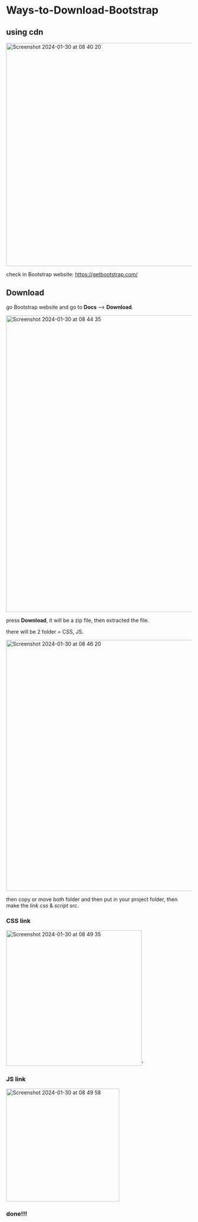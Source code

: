 # Ways-to-Download-Bootstrap

## using cdn

<img width="606" alt="Screenshot 2024-01-30 at 08 40 20" src="https://github.com/Eye-Mans/Ways-to-Download-Bootstrap/assets/140592472/a01f17da-6805-4753-8904-9d06b80d8796">

check in  Bootstrap website: https://getbootstrap.com/

## Download

go Bootstrap website and go to **Docs** --> **Download**.

<img width="806" alt="Screenshot 2024-01-30 at 08 44 35" src="https://github.com/Eye-Mans/Ways-to-Download-Bootstrap/assets/140592472/b11867cb-75e3-4b84-a7e9-8ad548683f6e">

press **Download**, it will be a zip file, then extracted the file.

there will be 2 folder = CSS, JS.

<img width="682" alt="Screenshot 2024-01-30 at 08 46 20" src="https://github.com/Eye-Mans/Ways-to-Download-Bootstrap/assets/140592472/ac7150f1-f675-498a-af80-481f1b886138">

then copy or move both folder and then put in your project folder, then make the *link css* & *script src*.

### CSS link
<img width="368" alt="Screenshot 2024-01-30 at 08 49 35" src="https://github.com/Eye-Mans/Ways-to-Download-Bootstrap/assets/140592472/af783174-6832-4731-a68e-3d220b128999">'

### JS link
<img width="307" alt="Screenshot 2024-01-30 at 08 49 58" src="https://github.com/Eye-Mans/Ways-to-Download-Bootstrap/assets/140592472/87f19f03-5cd0-4cc2-8e99-10bf7b3fa090">


 ### done!!!
